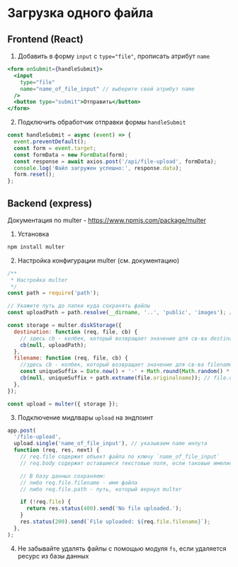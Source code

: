 # Загрузка одного файла

## Frontend (React)

1. Добавить в форму `input` с `type="file"`, прописать атрибут `name`

```jsx
<form onSubmit={handleSubmit}>
  <input
    type="file"
    name="name_of_file_input" // выберите свой атрибут name
  />
  <button type="submit">Отправить</button>
</form>
```

2. Подключить обработчик отправки формы `handleSubmit`

```jsx
const handleSubmit = async (event) => {
  event.preventDefault();
  const form = event.target;
  const formData = new FormData(form);
  const response = await axios.post('/api/file-upload', formData);
  console.log('Файл загружен успешно:', response.data);
  form.reset();
};
```

## Backend (express)

Документация по multer - https://www.npmjs.com/package/multer

1. Установка

```bash
npm install multer
```

2. Настройка конфигурации multer (см. документацию)

```js
/**
 * Настройка multer
 */
const path = require('path');

// Укажите путь до папки куда сохранять файлы
const uploadPath = path.resolve(__dirname, '..', 'public', 'images'); // замените на корректный путь

const storage = multer.diskStorage({
  destination: function (req, file, cb) {
    // здесь cb - колбек, который возвращает значение для св-ва destination
    cb(null, uploadPath);
  },
  filename: function (req, file, cb) {
    //здесь cb - колбек, который возвращает значение для св-ва filename
    const uniqueSuffix = Date.now() + '-' + Math.round(Math.random() * 1e9); // уникальное имя файла
    cb(null, uniqueSuffix + path.extname(file.originalname)); // file.originalname - расширение файла
  },
});

const upload = multer({ storage });
```

3. Подключение мидлвары `upload` на эндпоинт

```js
app.post(
  '/file-upload',
  upload.single('name_of_file_input'), // указываем name инпута
  function (req, res, next) {
    // req.file содержит объект файла по ключу `name_of_file_input`
    // req.body содержит оставшиеся текстовые поля, если таковые имелись

    // В базу данных сохраняем:
    // либо req.file.filename - имя файла
    // либо req.file.path - путь, который вернул multer

    if (!req.file) {
      return res.status(400).send('No file uploaded.');
    }
    res.status(200).send(`File uploaded: ${req.file.filename}`);
  },
);
```

4. Не забывайте удалять файлы с помощью модуля `fs`, если удаляется ресурс из базы данных
